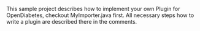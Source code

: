 This sample project describes how to implement your own Plugin for OpenDiabetes, checkout MyImporter.java first. 
All necessary steps how to write a plugin are described there in the comments.
